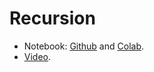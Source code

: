 # Recursion

* Notebook: [Github](https://github.com/abstractions-in-python/abstractions-in-python.github.io/blob/master/notebooks/Recursion_chapter.ipynb) and [Colab](https://drive.google.com/file/d/1ouv7isWK61DA5v0-aXMwkZLPK-ZH8-b-/view?usp=sharing).
* [Video](https://drive.google.com/file/d/1Moo6YXBUeZa-AYOG74PsbdKNoIYGxmjB/view?usp=sharing).
